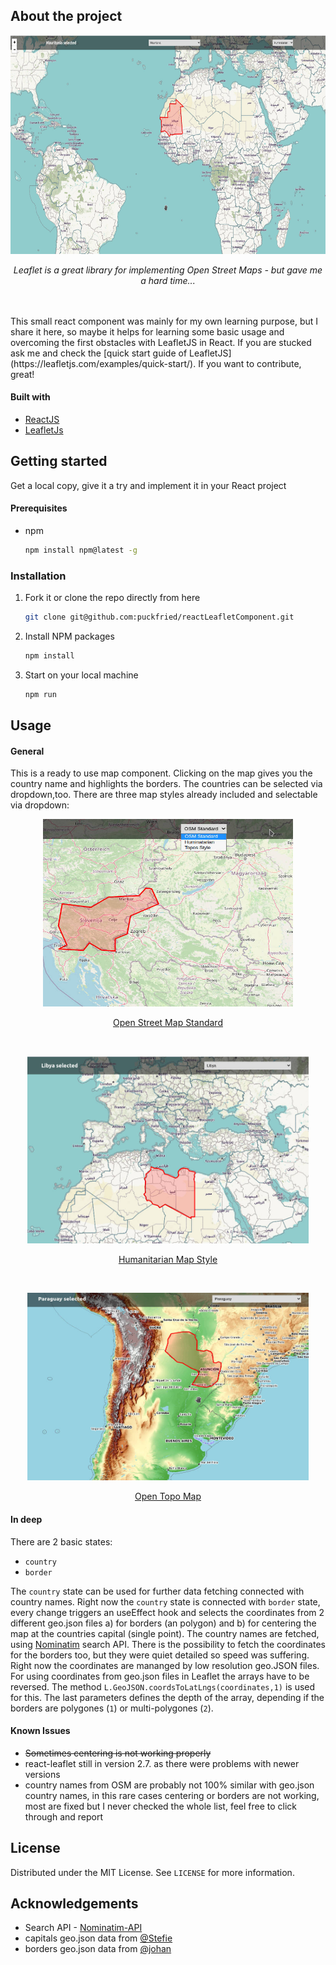 ## About the project
<p align="center">
<img src="images/overview.jpg" alt="Map view" width="700" height="350">
</p>

<p align="center"><i>Leaflet is a great library for implementing Open Street Maps - but gave me a hard time...</i></p> <br><br>
This small react component was mainly for my own learning purpose, but I share it here, so maybe it helps for learning some basic usage and overcoming the first obstacles with LeafletJS in React. If you are stucked ask me and check the [quick start guide of LeafletJS](https://leafletjs.com/examples/quick-start/). If you want to contribute, great!

#### Built with
* [ReactJS](http://reactjs.org)
* [LeafletJs](http://leafletjs.com)

## Getting started
Get a local copy, give it a try and implement it in your React project

#### Prerequisites
* npm
  ```sh
  npm install npm@latest -g
  ```

### Installation

1. Fork it or clone the repo directly from here
   ```sh
   git clone git@github.com:puckfried/reactLeafletComponent.git
   ```
2. Install NPM packages
   ```sh
   npm install
   ```
3. Start on your local machine
   ```sh
   npm run
   ```

## Usage

#### General
This is a ready to use map component. Clicking on the map gives you the country name and highlights the borders. The countries can be selected via dropdown,too. There are three map styles already included and selectable via dropdown:
<p align="center">
  <img src="images/osm.jpg" alt="Map view" width="400" height="300">
  <a href="https://github.com/gravitystorm/openstreetmap-carto/">    
    <p align="center">Open Street Map Standard</p>
  </a>
 <br>
 </p>
 <p align="center">
  <img src="images/humanitarian.jpg" alt="Map view" width="450" height="300">  
  <a href="https://github.com/hotosm/HDM-CartoCSS">
    <p align="center">Humanitarian Map Style</p>
  </a>
<br>
</p>
 <p align="center">
  <img src="images/topos.jpg" alt="Map view" width="450" height="300">
  <a href="https://wiki.openstreetmap.org/wiki/OpenTopoMap">
    <p align="center">Open Topo Map</p>
  </a>
</p>

#### In deep
There are 2 basic states: 
* <code>country</code>
* <code>border</code>
 
The <code>country</code> state can be used for further data fetching connected with country names. Right now the <code>country</code> state is connected with <code>border</code> state, every change triggers an useEffect hook and selects the coordinates from 2 different geo.json files a) for borders (an polygon) and b) for centering the map at the countries capital (single point). The country names are fetched, using [Nominatim](https://wiki.openstreetmap.org/wiki/Nominatim) search API. There is the possibility to fetch the coordinates for the borders too, but they were quiet detailed so speed was suffering. Right now the coordinates are mananged by low resolution geo.JSON files.
For using coordinates from geo.json files in Leaflet the arrays have to be reversed. The method <code>L.GeoJSON.coordsToLatLngs(coordinates,1)</code> is used for this. The last parameters defines the depth of the array, depending if the borders are polygones (<code>1</code>) or multi-polygones (<code>2</code>).
  
#### Known Issues
* ~~Sometimes centering is not working properly~~
* react-leaflet still in version 2.7. as there were problems with newer versions
* country names from OSM are probably not 100% similar with geo.json country names, in this rare cases centering or borders are not working, most are fixed but I never checked the whole list, feel free to click through and report

## License

Distributed under the MIT License. See `LICENSE` for more information.

## Acknowledgements

* Search API - [Nominatim-API](https://developers.google.com/youtube/v3)
* capitals geo.json data from [@Stefie](https://github.com/Stefie)
* borders geo.json data from [@johan](https://github.com/johan)
